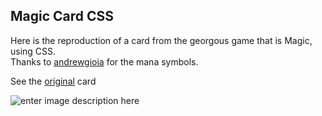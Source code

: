## Magic Card CSS
Here is the reproduction of a card from the georgous game that is Magic, using CSS.<br/>
Thanks to <a href="https://github.com/andrewgioia/Mana" target="_blank">andrewgioia</a> for the mana symbols.

See the <a href="https://postimg.cc/zL9CWJ5F" target="_blank">original</a> card

![enter image description here](https://i.postimg.cc/CKMKVTH9/final.jpg)
